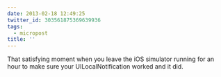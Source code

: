 ```yaml
---
date: 2013-02-18 12:49:25
twitter_id: 303561875369639936
tags:
  - micropost
title: ''
---
```


That satisfying moment when you leave the iOS simulator running for an hour to make sure your UILocalNotification worked and it did.
